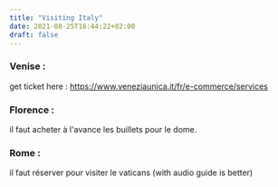 ```yaml
---
title: "Visiting Italy"
date: 2021-08-25T16:44:22+02:00
draft: false
---
```


### Venise : 

get ticket here : 
https://www.veneziaunica.it/fr/e-commerce/services


### Florence : 
il faut acheter à l'avance les buillets pour le dome.

### Rome : 
il faut réserver pour visiter le vaticans (with audio guide is better)
